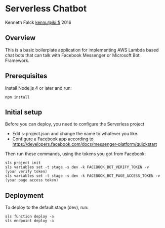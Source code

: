 # Serverless Chatbot
Kenneth Falck <kennu@iki.fi> 2016

## Overview

This is a basic boilerplate application for implementing AWS Lambda based
chat bots that can talk with Facebook Messenger or Microsoft Bot Framework.

## Prerequisites

Install Node.js 4 or later and run:

    npm install

## Initial setup

Before you can deploy, you need to configure the Serverless project.

* Edit s-project.json and change the name to whatever you like.
* Configure a Facebook app according to https://developers.facebook.com/docs/messenger-platform/quickstart

Then run these commands, using the tokens you got from Facebook:

    sls project init
    sls variables set -t stage -s dev -k FACEBOOK_BOT_VERIFY_TOKEN -v (your verify token)
    sls variables set -t stage -s dev -k FACEBOOK_BOT_PAGE_ACCESS_TOKEN -v (your page access token)

## Deployment

To deploy to the default stage (dev), run:

    sls function deploy -a
    sls endpoint deploy -a
